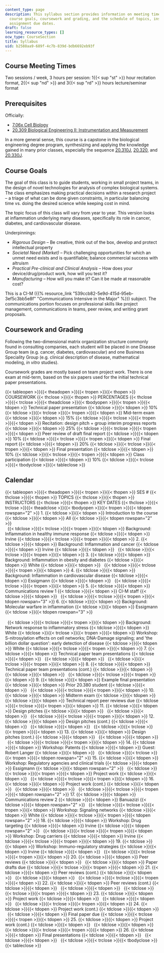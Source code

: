 ```yaml
---
content_type: page
description: This syllabus section provides information on meeting times, prerequisites,
  course goals, coursework and grading, and the schedule of topics, instructors, and
  assignment due dates.
draft: false
learning_resource_types: []
ocw_type: CourseSection
title: Syllabus
uid: b2588aa9-689f-4c7b-839d-bdb6692eb93f
---
```

## Course Meeting Times

Two sessions / week, 3 hours per session: 1{{< sup "st" >}} hour recitation format, 2{{< sup "nd" >}} and 3{{< sup "rd" >}} hours lecture/seminar format

## Prerequisites

Officially:

- [7.06x Cell Biology](/courses/res-7-007-7-06x-cell-biology/)
- [20.309 Biological Engineering II: Instrumentation and Measurement](/courses/20-309-biological-engineering-ii-instrumentation-and-measurement-fall-2006)

In a more general sense, this course is a capstone in the biological engineering degree program, synthesizing and applying the knowledge gained in many prior classes, especially the sequence [20.310J](/courses/20-310j-molecular-cellular-and-tissue-biomechanics-spring-2015), [20.320](/courses/20-320-analysis-of-biomolecular-and-cellular-systems-fall-2012), and [20.330J](/courses/20-330j-fields-forces-and-flows-in-biological-systems-spring-2007).

## Course Goals

The goal of this class is to guide students, working in small project teams, in the design of novel technologies for analysis of complex biological systems. The class emphasizes making practical decisions within a research project – a triage of what can be done given constraints, in particular balancing time vs. doing the desired science while keeping cost in mind.

The topic focus of this class will vary from year to year. This version looks at inflammation underlying many diseases, specifically its role in cancer, diabetes, and cardiovascular disease.

Underpinnings:

- *Rigorous Design* – Be creative, think out of the box, develop and protect intellectual property
- *Societal Need (Market)* – Pick challenging opportunities for which an unmet need exists and is quantifiable; balance commercial success with altruism
- *Practical Pre-clinical and Clinical Analysis* – How does your device/drug/product work, how will you test it?
- *Manufacturing* – How will you make it? Can it be made at reasonable cost?

This is a CI-M ({{% resource_link "539ccb82-5e9d-415d-95eb-3ef5c3bb5e8f" "Communications Intensive in the Major" %}}) subject. The communications portion focuses on professional skills like project management, communications in teams, peer review, and writing grant proposals.

## Coursework and Grading

Following the two-dimensional matrix organization structure commonly found in consulting companies, each student will be placed in one Disease Group team (e.g. cancer, diabetes, cardiovascular) and one Business Speciality Group (e.g. clinical description of disease, mathematical modeling, *in vitro* studies).

Coursework grades are mostly based on team project work. There is one exam at mid-term, based on the six papers used for the initial technical paper presentations.

{{< tableopen >}}{{< theadopen >}}{{< tropen >}}{{< thopen >}}
COURSEWORK
{{< thclose >}}{{< thopen >}}
PERCENTAGES
{{< thclose >}}{{< trclose >}}{{< theadclose >}}{{< tbodyopen >}}{{< tropen >}}{{< tdopen >}}
Technical paper presentation
{{< tdclose >}}{{< tdopen >}}
10%
{{< tdclose >}}{{< trclose >}}{{< tropen >}}{{< tdopen >}}
Mid-term exam
{{< tdclose >}}{{< tdopen >}}
15%
{{< tdclose >}}{{< trclose >}}{{< tropen >}}{{< tdopen >}}
Recitation: design pitch + group interim progress reports
{{< tdclose >}}{{< tdopen >}}
25%
{{< tdclose >}}{{< trclose >}}{{< tropen >}}{{< tdopen >}}
Peer review of draft final report
{{< tdclose >}}{{< tdopen >}}
10%
{{< tdclose >}}{{< trclose >}}{{< tropen >}}{{< tdopen >}}
Final report
{{< tdclose >}}{{< tdopen >}}
20%
{{< tdclose >}}{{< trclose >}}{{< tropen >}}{{< tdopen >}}
Final presentation
{{< tdclose >}}{{< tdopen >}}
10%
{{< tdclose >}}{{< trclose >}}{{< tropen >}}{{< tdopen >}}
Class participation
{{< tdclose >}}{{< tdopen >}}
10%
{{< tdclose >}}{{< trclose >}}{{< tbodyclose >}}{{< tableclose >}}

## Calendar

{{< tableopen >}}{{< theadopen >}}{{< tropen >}}{{< thopen >}}
SES #
{{< thclose >}}{{< thopen >}}
TOPICS
{{< thclose >}}{{< thopen >}}
INSTRUCTORS
{{< thclose >}}{{< thopen >}}
KEY DATES
{{< thclose >}}{{< trclose >}}{{< theadclose >}}{{< tbodyopen >}}{{< tropen >}}{{< tdopen rowspan="2" >}}
1.
{{< tdclose >}}{{< tdopen >}}
Introduction to the course
{{< tdclose >}}{{< tdopen >}}
All
{{< tdclose >}}{{< tdopen rowspan="2" >}}
     
 
{{< tdclose >}}{{< trclose >}}{{< tropen >}}{{< tdopen >}}
Background: Inflammation in healthy immune response
{{< tdclose >}}{{< tdopen >}}
Irvine
{{< tdclose >}}{{< trclose >}}{{< tropen >}}{{< tdopen >}}
2.
{{< tdclose >}}{{< tdopen >}}
Background: Inflammation and cancer
{{< tdclose >}}{{< tdopen >}}
Irvine
{{< tdclose >}}{{< tdopen >}}
 
{{< tdclose >}}{{< trclose >}}{{< tropen >}}{{< tdopen >}}
3.
{{< tdclose >}}{{< tdopen >}}
Background: Inflammation in obesity and diabetes
{{< tdclose >}}{{< tdopen >}}
White
{{< tdclose >}}{{< tdopen >}}
 
{{< tdclose >}}{{< trclose >}}{{< tropen >}}{{< tdopen >}}
4.
{{< tdclose >}}{{< tdopen >}}
Background: Inflammation in cardiovascular disease
{{< tdclose >}}{{< tdopen >}}
Essigmann
{{< tdclose >}}{{< tdopen >}}
 
{{< tdclose >}}{{< trclose >}}{{< tropen >}}{{< tdopen >}}
5.
{{< tdclose >}}{{< tdopen >}}
Communications review 1
{{< tdclose >}}{{< tdopen >}}
CI-M staff
{{< tdclose >}}{{< tdopen >}}
 
{{< tdclose >}}{{< trclose >}}{{< tropen >}}{{< tdopen rowspan="3" >}}
6.
{{< tdclose >}}{{< tdopen >}}
Background: Molecular warfare in inflammation
{{< tdclose >}}{{< tdopen >}}
Essigmann
{{< tdclose >}}{{< tdopen rowspan="3" >}}
     
     
 
{{< tdclose >}}{{< trclose >}}{{< tropen >}}{{< tdopen >}}
Background: Network response to inflammatory stress
{{< tdclose >}}{{< tdopen >}}
White
{{< tdclose >}}{{< trclose >}}{{< tropen >}}{{< tdopen >}}
Workshop: S-nitrosylation effects on cell networks; DNA-Damage signaling; and 'the billion dollar question': early detection of disease
{{< tdclose >}}{{< tdopen >}}
White
{{< tdclose >}}{{< trclose >}}{{< tropen >}}{{< tdopen >}}
7.
{{< tdclose >}}{{< tdopen >}}
Technical paper team presentations
{{< tdclose >}}{{< tdopen >}}
 
{{< tdclose >}}{{< tdopen >}}
 
{{< tdclose >}}{{< trclose >}}{{< tropen >}}{{< tdopen >}}
8.
{{< tdclose >}}{{< tdopen >}}
Technical paper team presentations (cont.)
{{< tdclose >}}{{< tdopen >}}
 
{{< tdclose >}}{{< tdopen >}}
 
{{< tdclose >}}{{< trclose >}}{{< tropen >}}{{< tdopen >}}
9.
{{< tdclose >}}{{< tdopen >}}
Example final presentation
{{< tdclose >}}{{< tdopen >}}
Prior 20.380 student
{{< tdclose >}}{{< tdopen >}}
 
{{< tdclose >}}{{< trclose >}}{{< tropen >}}{{< tdopen >}}
10.
{{< tdclose >}}{{< tdopen >}}
Midterm exam
{{< tdclose >}}{{< tdopen >}}
 
{{< tdclose >}}{{< tdopen >}}
Technical report peer reviews due
{{< tdclose >}}{{< trclose >}}{{< tropen >}}{{< tdopen >}}
11.
{{< tdclose >}}{{< tdopen >}}
Design pitches
{{< tdclose >}}{{< tdopen >}}
 
{{< tdclose >}}{{< tdopen >}}
 
{{< tdclose >}}{{< trclose >}}{{< tropen >}}{{< tdopen >}}
12.
{{< tdclose >}}{{< tdopen >}}
Design pitches (cont.)
{{< tdclose >}}{{< tdopen >}}
 
{{< tdclose >}}{{< tdopen >}}
 
{{< tdclose >}}{{< trclose >}}{{< tropen >}}{{< tdopen >}}
13.
{{< tdclose >}}{{< tdopen >}}
Design pitches (cont.)
{{< tdclose >}}{{< tdopen >}}
 
{{< tdclose >}}{{< tdopen >}}
 
{{< tdclose >}}{{< trclose >}}{{< tropen >}}{{< tdopen >}}
14.
{{< tdclose >}}{{< tdopen >}}
Workshop: Patents
{{< tdclose >}}{{< tdopen >}}
Guest: Robert Langer
{{< tdclose >}}{{< tdopen >}}
 
{{< tdclose >}}{{< trclose >}}{{< tropen >}}{{< tdopen rowspan="2" >}}
15.
{{< tdclose >}}{{< tdopen >}}
Workshop: Regulatory agencies and clinical trials
{{< tdclose >}}{{< tdopen >}}
Essigmann
{{< tdclose >}}{{< tdopen rowspan="2" >}}
 
{{< tdclose >}}{{< trclose >}}{{< tropen >}}{{< tdopen >}}
Project work
{{< tdclose >}}{{< tdopen >}}
 
{{< tdclose >}}{{< trclose >}}{{< tropen >}}{{< tdopen >}}
16.
{{< tdclose >}}{{< tdopen >}}
Project work (cont.)
{{< tdclose >}}{{< tdopen >}}
 
{{< tdclose >}}{{< tdopen >}}
 
{{< tdclose >}}{{< trclose >}}{{< tropen >}}{{< tdopen rowspan="2" >}}
17.
{{< tdclose >}}{{< tdopen >}}
Communications review 2
{{< tdclose >}}{{< tdopen >}}
Banuazizi
{{< tdclose >}}{{< tdopen rowspan="2" >}}
 
{{< tdclose >}}{{< trclose >}}{{< tropen >}}{{< tdopen >}}
Workshop: Signaling networks
{{< tdclose >}}{{< tdopen >}}
White
{{< tdclose >}}{{< trclose >}}{{< tropen >}}{{< tdopen rowspan="2" >}}
18.
{{< tdclose >}}{{< tdopen >}}
Workshop: Drug targeting
{{< tdclose >}}{{< tdopen >}}
Irvine
{{< tdclose >}}{{< tdopen rowspan="2" >}}
 
{{< tdclose >}}{{< trclose >}}{{< tropen >}}{{< tdopen >}}
Workshop: Drug carriers
{{< tdclose >}}{{< tdopen >}}
Irvine
{{< tdclose >}}{{< trclose >}}{{< tropen >}}{{< tdopen >}}
19.
{{< tdclose >}}{{< tdopen >}}
Workshop: Immuno-regulatory strategies
{{< tdclose >}}{{< tdopen >}}
Irvine
{{< tdclose >}}{{< tdopen >}}
 
{{< tdclose >}}{{< trclose >}}{{< tropen >}}{{< tdopen >}}
20.
{{< tdclose >}}{{< tdopen >}}
Peer reviews
{{< tdclose >}}{{< tdopen >}}
 
{{< tdclose >}}{{< tdopen >}}
Paper drafts due
{{< tdclose >}}{{< trclose >}}{{< tropen >}}{{< tdopen >}}
21.
{{< tdclose >}}{{< tdopen >}}
Peer reviews (cont.)
{{< tdclose >}}{{< tdopen >}}
 
{{< tdclose >}}{{< tdopen >}}
 
{{< tdclose >}}{{< trclose >}}{{< tropen >}}{{< tdopen >}}
22.
{{< tdclose >}}{{< tdopen >}}
Peer reviews (cont.)
{{< tdclose >}}{{< tdopen >}}
 
{{< tdclose >}}{{< tdopen >}}
 
{{< tdclose >}}{{< trclose >}}{{< tropen >}}{{< tdopen >}}
23.
{{< tdclose >}}{{< tdopen >}}
Project work
{{< tdclose >}}{{< tdopen >}}
 
{{< tdclose >}}{{< tdopen >}}
 
{{< tdclose >}}{{< trclose >}}{{< tropen >}}{{< tdopen >}}
24.
{{< tdclose >}}{{< tdopen >}}
Project work (cont.)
{{< tdclose >}}{{< tdopen >}}
 
{{< tdclose >}}{{< tdopen >}}
Final paper due
{{< tdclose >}}{{< trclose >}}{{< tropen >}}{{< tdopen >}}
25.
{{< tdclose >}}{{< tdopen >}}
Project work (cont.)
{{< tdclose >}}{{< tdopen >}}
 
{{< tdclose >}}{{< tdopen >}}
 
{{< tdclose >}}{{< trclose >}}{{< tropen >}}{{< tdopen >}}
26.
{{< tdclose >}}{{< tdopen >}}
Final presentations
{{< tdclose >}}{{< tdopen >}}
 
{{< tdclose >}}{{< tdopen >}}
 
{{< tdclose >}}{{< trclose >}}{{< tbodyclose >}}{{< tableclose >}}